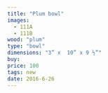 ```yaml
---
title: "Plum bowl"
images:
  - 111A
  - 111B
wood: "plum"
type: "bowl"
dimensions: "3” x  10” x 9 ½”"
buy:
price: 100
tags: new
date: 2016-6-26
---
```


